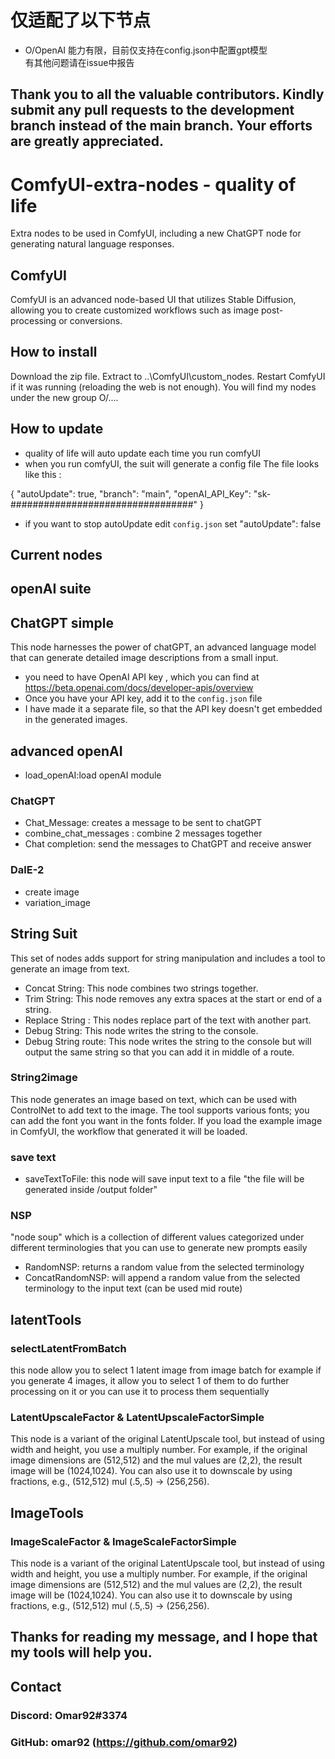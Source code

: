 # 仅适配了以下节点
- O/OpenAI
能力有限，目前仅支持在config.json中配置gpt模型                  
有其他问题请在issue中报告

## Thank you to all the valuable contributors. Kindly submit any pull requests to the development branch instead of the main branch. Your efforts are greatly appreciated.

# ComfyUI-extra-nodes - quality of life

Extra nodes to be used in ComfyUI, including a new ChatGPT node for generating natural language responses.

## ComfyUI

ComfyUI is an advanced node-based UI that utilizes Stable Diffusion, allowing you to create customized workflows such as image post-processing or conversions.

## How to install

Download the zip file.
Extract to ..\ComfyUI\custom_nodes.
Restart ComfyUI if it was running (reloading the web is not enough).
You will find my nodes under the new group O/....

## How to update

- quality of life will auto update each time you run comfyUI
- when you run comfyUI, the suit will generate a config file
  The file looks like this :

{
"autoUpdate": true,
"branch": "main",
"openAI_API_Key": "sk-#################################"
}

- if you want to stop autoUpdate edit  `config.json` set "autoUpdate": false

## Current nodes

## openAI suite

## ChatGPT simple

This node harnesses the power of chatGPT, an advanced language model that can generate detailed image descriptions from a small input.

- you need to have  OpenAI API key , which you can find at https://beta.openai.com/docs/developer-apis/overview
- Once you have your API key, add it to the `config.json` file
- I have made it a separate file, so that the API key doesn't get embedded in the generated images.

## advanced openAI

- load_openAI:load openAI module

### ChatGPT

- Chat_Message: creates a message to be sent to chatGPT
- combine_chat_messages : combine 2 messages together
- Chat completion: send the messages to ChatGPT and receive answer

### DalE-2

- create image
- variation_image

## String Suit

This set of nodes adds support for string manipulation and includes a tool to generate an image from text.

- Concat String: This node combines two strings together.
- Trim String: This node removes any extra spaces at the start or end of a string.
- Replace String : This nodes replace part of the text with another part.
- Debug String: This node writes the string to the console.
- Debug String route: This node writes the string to the console but will output the same string so that you can add it in middle of a route.

### String2image

This node generates an image based on text, which can be used with ControlNet to add text to the image. The tool supports various fonts; you can add the font you want in the fonts folder. If you load the example image in ComfyUI, the workflow that generated it will be loaded.

### save text

- saveTextToFile: this node will save input text to a file "the file will be generated inside  /output folder"

### NSP

"node soup" which is a collection of different values categorized under different terminologies that you can use to generate new prompts easily

- RandomNSP: returns a random value from the selected terminology
- ConcatRandomNSP: will append a random value from the selected terminology to the input text (can be used mid route)

## latentTools

### selectLatentFromBatch

this node allow you to select 1 latent image from image batch
for example if you generate 4 images, it allow you to select 1 of them to do further processing on it
or you can use it to process them sequentially

### LatentUpscaleFactor & LatentUpscaleFactorSimple

This node is a variant of the original LatentUpscale tool, but instead of using width and height, you use a multiply number. For example, if the original image dimensions are (512,512) and the mul values are (2,2), the result image will be (1024,1024). You can also use it to downscale by using fractions, e.g., (512,512) mul (.5,.5) → (256,256).

## ImageTools

### ImageScaleFactor & ImageScaleFactorSimple

This node is a variant of the original LatentUpscale tool, but instead of using width and height, you use a multiply number. For example, if the original image dimensions are (512,512) and the mul values are (2,2), the result image will be (1024,1024). You can also use it to downscale by using fractions, e.g., (512,512) mul (.5,.5) → (256,256).

## Thanks for reading my message, and I hope that my tools will help you.

## Contact

### Discord: Omar92#3374

### GitHub: omar92 (https://github.com/omar92)
